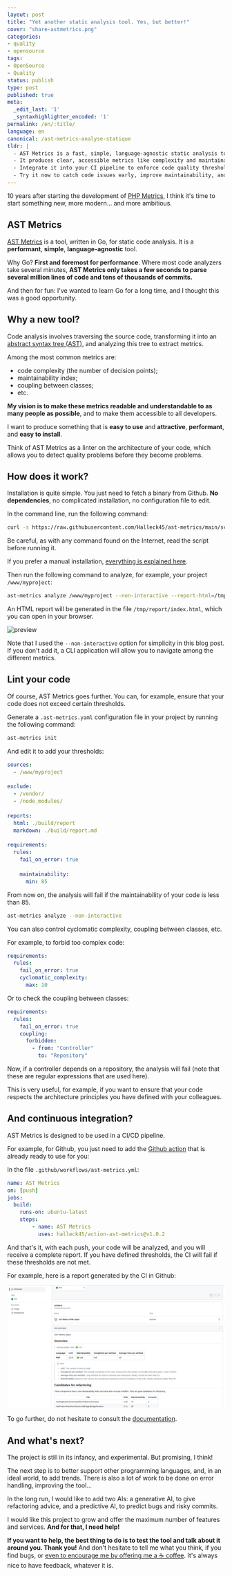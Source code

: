 ```yaml
---
layout: post
title: "Yet another static analysis tool. Yes, but better!"
cover: "share-astmetrics.png"
categories:
- quality
- opensource
tags:
- OpenSource
- Quality
status: publish
type: post
published: true
meta:
  _edit_last: '1'
  _syntaxhighlighter_encoded: '1'
permalink: /en/:title/
language: en
canonical: /ast-metrics-analyse-statique
tldr: |
  - AST Metrics is a fast, simple, language-agnostic static analysis tool written in Go, designed to analyze millions of lines of code in seconds.
  - It produces clear, accessible metrics like complexity and maintainability, with easy installation and no dependencies.
  - Integrate it into your CI pipeline to enforce code quality thresholds and architectural rules automatically.
  - Try it now to catch code issues early, improve maintainability, and help shape the future of this promising open-source project!
---
```


10 years after starting the development of [PHP Metrics](https://github.com/Phpmetrics/PhpMetrics), I think it's time to start something new, more modern... and more ambitious.

## AST Metrics

[AST Metrics](https://github.com/Halleck45/ast-metrics/) is a tool, written in Go, for static code analysis.
It is a **performant**, **simple**, **language-agnostic** tool.

Why Go? **First and foremost for performance**. Where most code analyzers take several minutes, **AST Metrics only takes a few seconds to parse several million lines of code and tens of thousands of commits.**

And then for fun: I've wanted to learn Go for a long time, and I thought this was a good opportunity.

## Why a new tool?

Code analysis involves traversing the source code, transforming it into an [abstract syntax tree (AST)](https://en.wikipedia.org/wiki/Abstract_syntax_tree), and analyzing this tree to extract metrics.

Among the most common metrics are:

+ code complexity (the number of decision points);
+ maintainability index;
+ coupling between classes;
+ etc.

**My vision is to make these metrics readable and understandable to as many people as possible**, and to make them accessible to all developers.

I want to produce something that is **easy to use** and **attractive**, **performant**, and **easy to install**.

Think of AST Metrics as a linter on the architecture of your code, which allows you to detect quality problems before they become problems.

## How does it work?

Installation is quite simple. You just need to fetch a binary from Github. **No dependencies**, no complicated installation, no configuration file to edit.

In the command line, run the following command:

```bash
curl -s https://raw.githubusercontent.com/Halleck45/ast-metrics/main/scripts/download.sh|bash
```

Be careful, as with any command found on the Internet, read the script before running it.

If you prefer a manual installation, [everything is explained here](https://halleck45.github.io/ast-metrics/getting-started/install/).

Then run the following command to analyze, for example, your project `/www/myproject`:

```bash
ast-metrics analyze /www/myproject --non-interactive --report-html=/tmp/report 
```

An HTML report will be generated in the file `/tmp/report/index.html`, which you can open in your browser.

![preview](https://halleck45.github.io/ast-metrics/images/preview-html.webp)

Note that I used the `--non-interactive` option for simplicity in this blog post. If you don't add it, a CLI application will allow you to navigate among the different metrics.

## Lint your code

Of course, AST Metrics goes further. You can, for example, ensure that your code does not exceed certain thresholds.

Generate a `.ast-metrics.yaml` configuration file in your project by running the following command:

```bash
ast-metrics init
```

And edit it to add your thresholds:

```yaml
sources:
  - /www/myproject

exclude:
  - /vendor/
  - /node_modules/

reports:
  html: ./build/report
  markdown: ./build/report.md

requirements:
  rules:
    fail_on_error: true

    maintainability:
      min: 85
```

From now on, the analysis will fail if the maintainability of your code is less than 85.

```bash
ast-metrics analyze --non-interactive
```

You can also control cyclomatic complexity, coupling between classes, etc.

For example, to forbid too complex code:

```yaml
requirements:
  rules:
    fail_on_error: true
    cyclomatic_complexity:
      max: 10
```

Or to check the coupling between classes:

```yaml
requirements:
  rules:
    fail_on_error: true
    coupling:
      forbidden:
        - from: "Controller"
          to: "Repository"
```

Now, if a controller depends on a repository, the analysis will fail (note that these are regular expressions that are used here).

This is very useful, for example, if you want to ensure that your code respects the architecture principles you have defined with your colleagues.

## And continuous integration?

AST Metrics is designed to be used in a CI/CD pipeline.

For example, for Github, you just need to add the [Github action](https://halleck45.github.io/ast-metrics/ci/github-actions/) that is already ready to use for you:

In the file `.github/workflows/ast-metrics.yml`:

```yaml
name: AST Metrics
on: [push]
jobs:
  build:
    runs-on: ubuntu-latest
    steps:
        - name: AST Metrics
          uses: halleck45/action-ast-metrics@v1.0.2
```

And that's it, with each push, your code will be analyzed, and you will receive a complete report. If you have defined
thresholds, the CI will fail if these thresholds are not met.

For example, here is a report generated by the CI in Github:

![example of CI](https://raw.githubusercontent.com/Halleck45/action-ast-metrics/main/docs/preview.png)

To go further, do not hesitate to consult the [documentation](https://halleck45.github.io/ast-metrics/).

## And what's next?

The project is still in its infancy, and experimental. But promising, I think!

The next step is to better support other programming languages, and, in an ideal world, to add trends.
There is also a lot of work to be done on error handling, improving the tool...

In the long run, I would like to add two AIs: a generative AI, to give refactoring advice, and a predictive AI, to predict bugs and risky commits.

I would like this project to grow and offer the maximum number of features and services. **And for that, I need help!**

**If you want to help, the best thing to do is to test the tool and talk about it around you. Thank you!** And don't hesitate to tell me
what you think, if you find bugs, or [even to encourage me by offering me a ☕ coffee](https://github.com/sponsors/Halleck45). It's always nice to have feedback, whatever it is.

